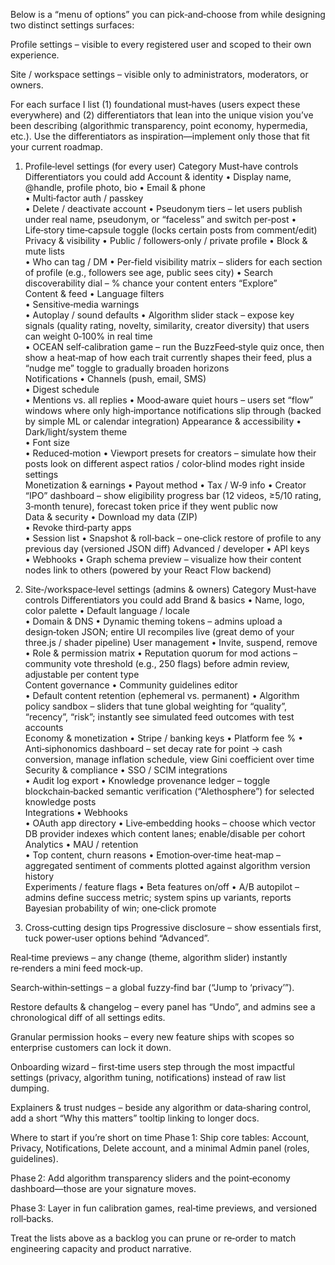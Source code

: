 Below is a “menu of options” you can pick‑and‑choose from while designing two distinct settings surfaces:

Profile settings – visible to every registered user and scoped to their own experience.

Site / workspace settings – visible only to administrators, moderators, or owners.

For each surface I list (1) foundational must‑haves (users expect these everywhere) and (2) differentiators that lean into the unique vision you’ve been describing (algorithmic transparency, point economy, hypermedia, etc.).
Use the differentiators as inspiration—implement only those that fit your current roadmap.

1. Profile‑level settings (for every user)
Category	Must‑have controls	Differentiators you could add
Account & identity	• Display name, @handle, profile photo, bio	
• Email & phone		
• Multi‑factor auth / passkey		
• Delete / deactivate account	• Pseudonym tiers – let users publish under real name, pseudonym, or “faceless” and switch per‑post	
• Life‑story time‑capsule toggle (locks certain posts from comment/edit)		
Privacy & visibility	• Public / followers‑only / private profile	
• Block & mute lists		
• Who can tag / DM	• Per‑field visibility matrix – sliders for each section of profile (e.g., followers see age, public sees city)	
• Search discoverability dial – % chance your content enters “Explore”		
Content & feed	• Language filters	
• Sensitive‑media warnings		
• Autoplay / sound defaults	• Algorithm slider stack – expose key signals (quality rating, novelty, similarity, creator diversity) that users can weight 0‑100% in real time	
• OCEAN self‑calibration game – run the BuzzFeed‑style quiz once, then show a heat‑map of how each trait currently shapes their feed, plus a “nudge me” toggle to gradually broaden horizons		
Notifications	• Channels (push, email, SMS)	
• Digest schedule		
• Mentions vs. all replies	• Mood‑aware quiet hours – users set “flow” windows where only high‑importance notifications slip through (backed by simple ML or calendar integration)	
Appearance & accessibility	• Dark/light/system theme	
• Font size		
• Reduced‑motion	• Viewport presets for creators – simulate how their posts look on different aspect ratios / color‑blind modes right inside settings	
Monetization & earnings	• Payout method	
• Tax / W‑9 info	• Creator “IPO” dashboard – show eligibility progress bar (12 videos, ≥5/10 rating, 3‑month tenure), forecast token price if they went public now	
Data & security	• Download my data (ZIP)	
• Revoke third‑party apps		
• Session list	• Snapshot & roll‑back – one‑click restore of profile to any previous day (versioned JSON diff)	
Advanced / developer	• API keys	
• Webhooks	• Graph schema preview – visualize how their content nodes link to others (powered by your React Flow backend)	

2. Site‑/workspace‑level settings (admins & owners)
Category	Must‑have controls	Differentiators you could add
Brand & basics	• Name, logo, color palette	
• Default language / locale		
• Domain & DNS	• Dynamic theming tokens – admins upload a design‑token JSON; entire UI recompiles live (great demo of your three.js / shader pipeline)	
User management	• Invite, suspend, remove	
• Role & permission matrix	• Reputation quorum for mod actions – community vote threshold (e.g., 250 flags) before admin review, adjustable per content type	
Content governance	• Community guidelines editor	
• Default content retention (ephemeral vs. permanent)	• Algorithm policy sandbox – sliders that tune global weighting for “quality”, “recency”, “risk”; instantly see simulated feed outcomes with test accounts	
Economy & monetization	• Stripe / banking keys	
• Platform fee %	• Anti‑siphonomics dashboard – set decay rate for point → cash conversion, manage inflation schedule, view Gini coefficient over time	
Security & compliance	• SSO / SCIM integrations	
• Audit log export	• Knowledge provenance ledger – toggle blockchain‑backed semantic verification (“Alethosphere”) for selected knowledge posts	
Integrations	• Webhooks	
• OAuth app directory	• Live‑embedding hooks – choose which vector DB provider indexes which content lanes; enable/disable per cohort	
Analytics	• MAU / retention	
• Top content, churn reasons	• Emotion‑over‑time heat‑map – aggregated sentiment of comments plotted against algorithm version history	
Experiments / feature flags	• Beta features on/off	• A/B autopilot – admins define success metric; system spins up variants, reports Bayesian probability of win; one‑click promote

3. Cross‑cutting design tips
Progressive disclosure – show essentials first, tuck power‑user options behind “Advanced”.

Real‑time previews – any change (theme, algorithm slider) instantly re‑renders a mini feed mock‑up.

Search‑within‑settings – a global fuzzy‑find bar (“Jump to ‘privacy’”).

Restore defaults & changelog – every panel has “Undo”, and admins see a chronological diff of all settings edits.

Granular permission hooks – every new feature ships with scopes so enterprise customers can lock it down.

Onboarding wizard – first‑time users step through the most impactful settings (privacy, algorithm tuning, notifications) instead of raw list dumping.

Explainers & trust nudges – beside any algorithm or data‑sharing control, add a short “Why this matters” tooltip linking to longer docs.

Where to start if you’re short on time
Phase 1: Ship core tables: Account, Privacy, Notifications, Delete account, and a minimal Admin panel (roles, guidelines).

Phase 2: Add algorithm transparency sliders and the point‑economy dashboard—those are your signature moves.

Phase 3: Layer in fun calibration games, real‑time previews, and versioned roll‑backs.

Treat the lists above as a backlog you can prune or re‑order to match engineering capacity and product narrative.
